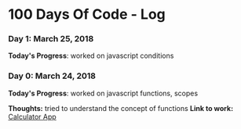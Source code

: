 # 100 Days Of Code - Log


### Day 1: March 25, 2018

**Today's Progress**: worked on javascript conditions


### Day 0: March 24, 2018

**Today's Progress**: worked on javascript functions, scopes

**Thoughts:**  tried to understand the concept of functions
**Link to work:** [Calculator App](http://www.example.com)
